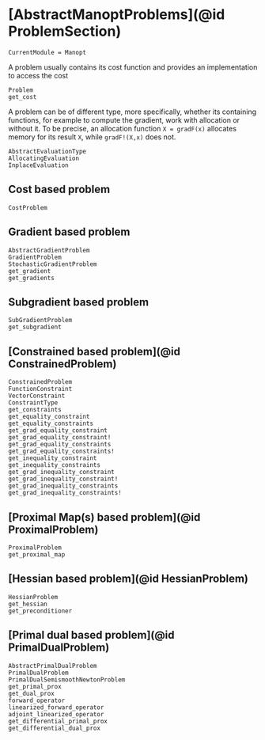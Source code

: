 # [AbstractManoptProblems](@id ProblemSection)

```@meta
CurrentModule = Manopt
```

A problem usually contains its cost function and provides an
implementation to access the cost

```@docs
Problem
get_cost
```

A problem can be of different type, more specifically, whether its containing functions,
for example to compute the gradient, work with allocation or without it. To be precise, an
allocation function `X = gradF(x)` allocates memory for its result `X`, while `gradF!(X,x)` does not.

```@docs
AbstractEvaluationType
AllocatingEvaluation
InplaceEvaluation
```

## Cost based problem

```@docs
CostProblem
```

## Gradient based problem

```@docs
AbstractGradientProblem
GradientProblem
StochasticGradientProblem
get_gradient
get_gradients
```

## Subgradient based problem

```@docs
SubGradientProblem
get_subgradient
```

## [Constrained based problem](@id ConstrainedProblem)

```@docs
ConstrainedProblem
FunctionConstraint
VectorConstraint
ConstraintType
get_constraints
get_equality_constraint
get_equality_constraints
get_grad_equality_constraint
get_grad_equality_constraint!
get_grad_equality_constraints
get_grad_equality_constraints!
get_inequality_constraint
get_inequality_constraints
get_grad_inequality_constraint
get_grad_inequality_constraint!
get_grad_inequality_constraints
get_grad_inequality_constraints!
```

## [Proximal Map(s) based problem](@id ProximalProblem)

```@docs
ProximalProblem
get_proximal_map
```

## [Hessian based problem](@id HessianProblem)

```@docs
HessianProblem
get_hessian
get_preconditioner
```

## [Primal dual based problem](@id PrimalDualProblem)

```@docs
AbstractPrimalDualProblem
PrimalDualProblem
PrimalDualSemismoothNewtonProblem
get_primal_prox
get_dual_prox
forward_operator
linearized_forward_operator
adjoint_linearized_operator
get_differential_primal_prox
get_differential_dual_prox
```
